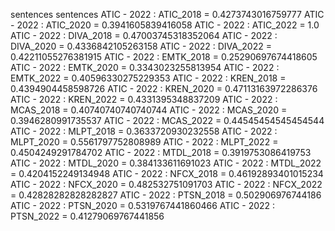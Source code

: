 sentences
sentences
ATIC - 2022 : ATIC_2018 = 0.4273743016759777
ATIC - 2022 : ATIC_2020 = 0.3941605839416058
ATIC - 2022 : ATIC_2022 = 1.0
ATIC - 2022 : DIVA_2018 = 0.47003745318352064
ATIC - 2022 : DIVA_2020 = 0.4336842105263158
ATIC - 2022 : DIVA_2022 = 0.42211055276381915
ATIC - 2022 : EMTK_2018 = 0.25290697674418605
ATIC - 2022 : EMTK_2020 = 0.3343023255813954
ATIC - 2022 : EMTK_2022 = 0.40596330275229353
ATIC - 2022 : KREN_2018 = 0.4394904458598726
ATIC - 2022 : KREN_2020 = 0.47113163972286376
ATIC - 2022 : KREN_2022 = 0.4331395348837209
ATIC - 2022 : MCAS_2018 = 0.40740740740740744
ATIC - 2022 : MCAS_2020 = 0.3946280991735537
ATIC - 2022 : MCAS_2022 = 0.44545454545454544
ATIC - 2022 : MLPT_2018 = 0.3633720930232558
ATIC - 2022 : MLPT_2020 = 0.5561797752808989
ATIC - 2022 : MLPT_2022 = 0.4504249291784702
ATIC - 2022 : MTDL_2018 = 0.3919753086419753
ATIC - 2022 : MTDL_2020 = 0.384133611691023
ATIC - 2022 : MTDL_2022 = 0.4204152249134948
ATIC - 2022 : NFCX_2018 = 0.46192893401015234
ATIC - 2022 : NFCX_2020 = 0.482532751091703
ATIC - 2022 : NFCX_2022 = 0.42828282828282827
ATIC - 2022 : PTSN_2018 = 0.502906976744186
ATIC - 2022 : PTSN_2020 = 0.5319767441860466
ATIC - 2022 : PTSN_2022 = 0.41279069767441856
